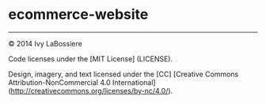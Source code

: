 # ecommerce-website

---

© 2014 Ivy LaBossiere

Code licenses under the [MIT License] (LICENSE).

Design, imagery, and text licensed under the [CC] [Creative Commons Attribution-NonCommercial 4.0 International] (http://creativecommons.org/licenses/by-nc/4.0/).
